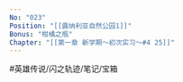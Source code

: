 ```yaml
---
No: "023"
Position: "[[露纳利亚自然公园1]]"
Bonus: "柑橘之瓶"
Chapter: "[[第一章 新学期～初次实习～#4 25]]"
---
```


#英雄传说/闪之轨迹/笔记/宝箱